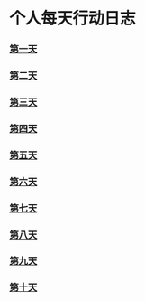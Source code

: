 # 个人每天行动日志
### [第一天](20170612.md)
### [第二天](20170613.md)
### [第三天](20170614.md)
### [第四天]()
### [第五天]()
### [第六天]()
### [第七天]()
### [第八天]()
### [第九天]()
### [第十天]()
